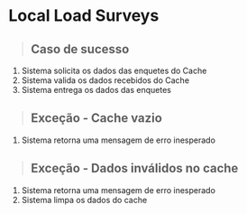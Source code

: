 # Local Load Surveys

> ## Caso de sucesso
1. Sistema solicita os dados das enquetes do Cache
2. Sistema valida os dados recebidos do Cache
3. Sistema entrega os dados das enquetes

> ## Exceção - Cache vazio
1. Sistema retorna uma mensagem de erro inesperado

> ## Exceção - Dados inválidos no cache
1. Sistema retorna uma mensagem de erro inesperado
2. Sistema limpa os dados do cache